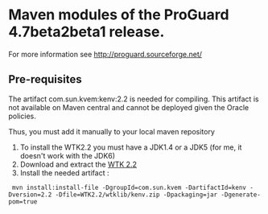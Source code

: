 Maven modules of the ProGuard 4.7beta2beta1 release.
=========================================

For more information see http://proguard.sourceforge.net/

Pre-requisites
-----------
The artifact com.sun.kvem:kenv:2.2 is needed for compiling. This artifact is not available on Maven central and cannot be deployed given the Oracle policies.

Thus, you must add it manually to your local maven repository

 1. To install the WTK2.2 you must have a JDK1.4 or a JDK5 (for me, it doesn't work with the JDK6)
 2. Download and extract the [WTK 2.2](http://www.oracle.com/technetwork/java/javasebusiness/downloads/java-archive-downloads-javame-419430.html#j2me_wireless_toolkit-2_2-oth-JPR)
 3. Install the needed artifact :
<pre><code> mvn install:install-file -DgroupId=com.sun.kvem -DartifactId=kenv -Dversion=2.2 -Dfile=WTK2.2/wtklib/kenv.zip -Dpackaging=jar -Dgenerate-pom=true</code></pre>